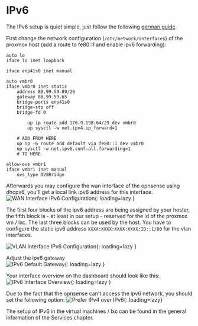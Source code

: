 # IPv6
The IPv6 setup is quiet simple, just follow the following [german guide](https://dominicpratt.de/hetzner-und-proxmox-ipv6-mit-router-vm-nutzen/).

First change the network configuration (`/etc/network/interfaces`) of the proxmox host (add a route to fe80::1 and enable  ipv6 forwarding):
```shell
auto lo
iface lo inet loopback

iface enp41s0 inet manual

auto vmbr0
iface vmbr0 inet static
	address 88.99.59.89/26
	gateway 88.99.59.65
	bridge-ports enp41s0
	bridge-stp off
	bridge-fd 0

        up ip route add 176.9.198.64/29 dev vmbr0
        up sysctl -w net.ipv4.ip_forward=1

	# ADD FROM HERE
	up ip -6 route add default via fe80::1 dev vmbr0
	up sysctl -w net.ipv6.conf.all.forwarding=1
	# TO HERE

allow-ovs vmbr1
iface vmbr1 inet manual
	ovs_type OVSBridge

```

Afterwards you may configure the wan interface of the opnsense using dhcpv6, you'll get a local link ipv6 address for this interface.  
![WAN Interface IPv6 Configuration](../img/setup/ipv6/OPNsense_IPv6_Interfaces.png?raw=true){: loading=lazy }

The first four blocks of the ipv6 address are being assigned by your hoster, the fifth block is - at least in our setup - reserved for the id of the proxmox vm / lxc. The last three blocks can be used by the host. You have to configure the static ipv6 address `XXXX:XXXX:XXXX:XXXX:ID::1/80` for the vlan interfaces.

![VLAN Interface IPv6 Configuration](../img/setup/ipv6/OPNsense_IPv6_Interfaces.png?raw=true){: loading=lazy }

Adjust the ipv6 gateway  
![IPv6 Default Gateway](../img/setup/ipv6/OPNsense_IPv6_Gateway.png?raw=true){: loading=lazy }

Your interface overview on the dashboard should look like this:  
![IPv6 Interface Overview](../img/setup/ipv6/OPNsense_IPv6_Overview.png?raw=true){: loading=lazy }

Due to the fact that the opnsense can't access the ipv6 network, you should set the following option:
![Prefer IPv4 over IPv6](../img/setup/ipv6/OPNsense_PreferIPv4.png?raw=true){: loading=lazy}

The setup of IPv6 in the virtual machines / lxc can be found in the general information of the Services chapter.
